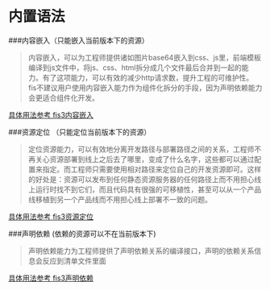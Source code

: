 # 内置语法

###内容嵌入（只能嵌入当前版本下的资源）

> 内容嵌入，可以为工程师提供诸如图片base64嵌入到css、js里，前端模板编译到js文件中，将js、css、html拆分成几个文件最后合并到一起的能力。有了这项能力，可以有效的减少http请求数，提升工程的可维护性。 fis不建议用户使用内容嵌入能力作为组件化拆分的手段，因为声明依赖能力会更适合组件化开发。

[具体用法参考 fis3内容嵌入](http://fis.baidu.com/fis3/docs/user-dev/inline.html)

###资源定位 （只能定位当前版本下的资源）

> 定位资源能力，可以有效地分离开发路径与部署路径之间的关系，工程师不再关心资源部署到线上之后去了哪里，变成了什么名字，这些都可以通过配置来指定。而工程师只需要使用相对路径来定位自己的开发资源即可。这样的好处是：资源可以发布到任何静态资源服务器的任何路径上而不用担心线上运行时找不到它们，而且代码具有很强的可移植性，甚至可以从一个产品线移植到另一个产品线而不用担心线上部署不一致的问题。

[具体用法参考 fis3资源定位](http://fis.baidu.com/fis3/docs/user-dev/uri.html)

###声明依赖 (依赖的资源可以不在当前版本下)

> 声明依赖能力为工程师提供了声明依赖关系的编译接口，声明的依赖关系信息会反应到清单文件里面


[具体用法参考 fis3声明依赖](http://fis.baidu.com/fis3/docs/user-dev/require.html)